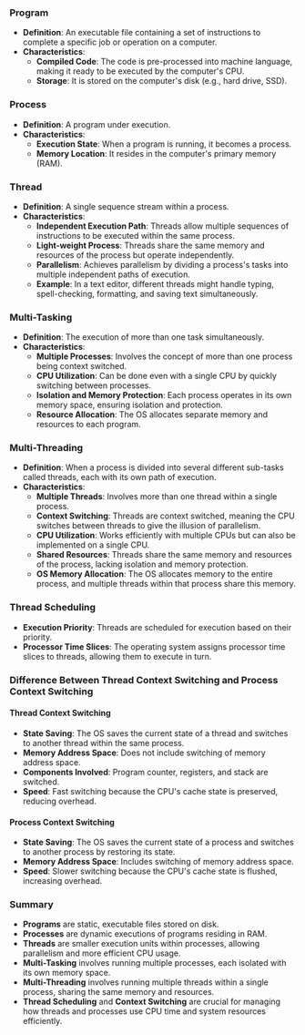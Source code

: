 ### Program
- **Definition**: An executable file containing a set of instructions to complete a specific job or operation on a computer.
- **Characteristics**:
  - **Compiled Code**: The code is pre-processed into machine language, making it ready to be executed by the computer's CPU.
  - **Storage**: It is stored on the computer's disk (e.g., hard drive, SSD).

### Process
- **Definition**: A program under execution.
- **Characteristics**:
  - **Execution State**: When a program is running, it becomes a process.
  - **Memory Location**: It resides in the computer's primary memory (RAM).

### Thread
- **Definition**: A single sequence stream within a process.
- **Characteristics**:
  - **Independent Execution Path**: Threads allow multiple sequences of instructions to be executed within the same process.
  - **Light-weight Process**: Threads share the same memory and resources of the process but operate independently.
  - **Parallelism**: Achieves parallelism by dividing a process's tasks into multiple independent paths of execution.
  - **Example**: In a text editor, different threads might handle typing, spell-checking, formatting, and saving text simultaneously.

### Multi-Tasking
- **Definition**: The execution of more than one task simultaneously.
- **Characteristics**:
  - **Multiple Processes**: Involves the concept of more than one process being context switched.
  - **CPU Utilization**: Can be done even with a single CPU by quickly switching between processes.
  - **Isolation and Memory Protection**: Each process operates in its own memory space, ensuring isolation and protection.
  - **Resource Allocation**: The OS allocates separate memory and resources to each program.

### Multi-Threading
- **Definition**: When a process is divided into several different sub-tasks called threads, each with its own path of execution.
- **Characteristics**:
  - **Multiple Threads**: Involves more than one thread within a single process.
  - **Context Switching**: Threads are context switched, meaning the CPU switches between threads to give the illusion of parallelism.
  - **CPU Utilization**: Works efficiently with multiple CPUs but can also be implemented on a single CPU.
  - **Shared Resources**: Threads share the same memory and resources of the process, lacking isolation and memory protection.
  - **OS Memory Allocation**: The OS allocates memory to the entire process, and multiple threads within that process share this memory.

### Thread Scheduling
- **Execution Priority**: Threads are scheduled for execution based on their priority.
- **Processor Time Slices**: The operating system assigns processor time slices to threads, allowing them to execute in turn.

### Difference Between Thread Context Switching and Process Context Switching

#### Thread Context Switching
- **State Saving**: The OS saves the current state of a thread and switches to another thread within the same process.
- **Memory Address Space**: Does not include switching of memory address space.
- **Components Involved**: Program counter, registers, and stack are switched.
- **Speed**: Fast switching because the CPU's cache state is preserved, reducing overhead.

#### Process Context Switching
- **State Saving**: The OS saves the current state of a process and switches to another process by restoring its state.
- **Memory Address Space**: Includes switching of memory address space.
- **Speed**: Slower switching because the CPU's cache state is flushed, increasing overhead.

### Summary
- **Programs** are static, executable files stored on disk.
- **Processes** are dynamic executions of programs residing in RAM.
- **Threads** are smaller execution units within processes, allowing parallelism and more efficient CPU usage.
- **Multi-Tasking** involves running multiple processes, each isolated with its own memory space.
- **Multi-Threading** involves running multiple threads within a single process, sharing the same memory and resources.
- **Thread Scheduling** and **Context Switching** are crucial for managing how threads and processes use CPU time and system resources efficiently.

